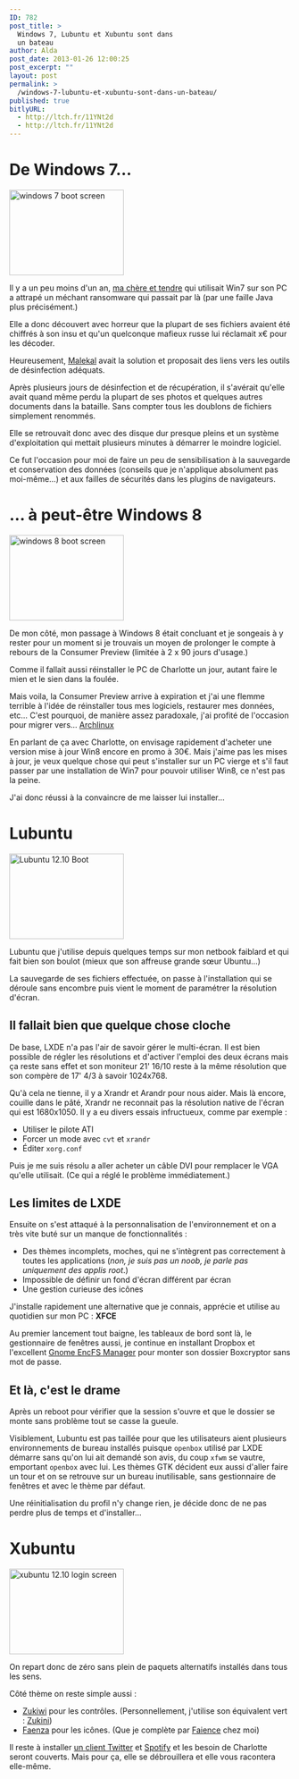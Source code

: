 ```yaml
---
ID: 782
post_title: >
  Windows 7, Lubuntu et Xubuntu sont dans
  un bateau
author: Alda
post_date: 2013-01-26 12:00:25
post_excerpt: ""
layout: post
permalink: >
  /windows-7-lubuntu-et-xubuntu-sont-dans-un-bateau/
published: true
bitlyURL:
  - http://ltch.fr/11YNt2d
  - http://ltch.fr/11YNt2d
---
```

<h1>De Windows 7…</h1>

<p><img src="https://aldarone.fr/assets/windows-7-boot-screen-205x153.jpg" alt="windows 7 boot screen" width="205" height="153" class="alignleft size-thumbnail wp-image-785" /></p>

<p>Il y a un peu moins d'un an, <a href="http://echarlotte.fr/">ma chère et tendre</a> qui utilisait Win7 sur son PC a attrapé un méchant ransomware qui passait par là (par une faille Java plus précisément.)</p>

<p>Elle a donc découvert avec horreur que la plupart de ses fichiers avaient été chiffrés à son insu et qu'un quelconque mafieux russe lui réclamait x€ pour les décoder.</p>

<p>Heureusement, <a href="http://www.malekal.com/">Malekal</a> avait la solution et proposait des liens vers les outils de désinfection adéquats.</p>

<p>Après plusieurs jours de désinfection et de récupération, il s'avérait qu'elle avait quand même perdu la plupart de ses photos et quelques autres documents dans la bataille. Sans compter tous les doublons de fichiers simplement renommés.</p>

<p>Elle se retrouvait donc avec des disque dur presque pleins et un système d'exploitation qui mettait plusieurs minutes à démarrer le moindre logiciel.</p>

<p>Ce fut l'occasion pour moi de faire un peu de sensibilisation à la sauvegarde et conservation des données (conseils que je n'applique absolument pas moi-même…) et aux failles de sécurités dans les plugins de navigateurs.</p>

<h1>… à peut-être Windows 8</h1>

<p><img src="https://aldarone.fr/assets/windows-8-clean-install-03-205x153.png" alt="windows 8 boot screen" width="205" height="153" class="alignright size-thumbnail wp-image-791" /></p>

<p>De mon côté, mon passage à Windows 8 était concluant et je songeais à y rester pour un moment si je trouvais un moyen de prolonger le compte à rebours de la Consumer Preview (limitée à 2 x 90 jours d'usage.)</p>

<p>Comme il fallait aussi réinstaller le PC de Charlotte un jour, autant faire le mien et le sien dans la foulée.</p>

<p>Mais voila, la Consumer Preview arrive à expiration et j'ai une flemme terrible à l'idée de réinstaller tous mes logiciels, restaurer mes données, etc… C'est pourquoi, de manière assez paradoxale, j'ai profité de l'occasion pour migrer vers… <a href="http://archlinux.fr/">Archlinux</a></p>

<p>En parlant de ça avec Charlotte, on envisage rapidement d'acheter une version mise à jour Win8 encore en promo à 30€. Mais j'aime pas les mises à jour, je veux quelque chose qui peut s'installer sur un PC vierge et s'il faut passer par une installation de Win7 pour pouvoir utiliser Win8, ce n'est pas la peine.</p>

<p>J'ai donc réussi à la convaincre de me laisser lui installer…</p>

<h1>Lubuntu</h1>

<p><img src="https://aldarone.fr/assets/TVVBS-205x153.png" alt="Lubuntu 12.10 Boot" width="205" height="153" class="alignleft size-thumbnail wp-image-793" /></p>

<p>Lubuntu que j'utilise depuis quelques temps sur mon netbook faiblard et qui fait bien son boulot (mieux que son affreuse grande sœur Ubuntu…)</p>

<p>La sauvegarde de ses fichiers effectuée, on passe à l'installation qui se déroule sans encombre puis vient le moment de paramétrer la résolution d'écran.</p>

<h2>Il fallait bien que quelque chose cloche</h2>

<p>De base, LXDE n'a pas l'air de savoir gérer le multi-écran. Il est bien possible de régler les résolutions et d'activer l'emploi des deux écrans mais ça reste sans effet et son moniteur 21' 16/10 reste à la même résolution que son compère de 17' 4/3 à savoir 1024x768.</p>

<p>Qu'à cela ne tienne, il y a Xrandr et Arandr pour nous aider. Mais là encore, couille dans le pâté, Xrandr ne reconnait pas la résolution native de l'écran qui est 1680x1050. Il y a eu divers essais infructueux, comme par exemple :</p>

<ul>
<li>Utiliser le pilote ATI</li>
<li>Forcer un mode avec <code>cvt</code> et <code>xrandr</code></li>
<li>Éditer <code>xorg.conf</code></li>
</ul>

<p>Puis je me suis résolu a aller acheter un câble DVI pour remplacer le VGA qu'elle utilisait. (Ce qui a réglé le problème immédiatement.)</p>

<h2>Les limites de LXDE</h2>

<p>Ensuite on s'est attaqué à la personnalisation de l'environnement et on a très vite buté sur un manque de fonctionnalités :</p>

<ul>
<li>Des thèmes incomplets, moches, qui ne s'intègrent pas correctement à toutes les applications (<em>non, je suis pas un noob, je parle pas uniquement des applis root</em>.)</li>
<li>Impossible de définir un fond d'écran différent par écran</li>
<li>Une gestion curieuse des icônes</li>
</ul>

<p>J'installe rapidement une alternative que je connais, apprécie et utilise au quotidien sur mon PC : <strong>XFCE</strong></p>

<p>Au premier lancement tout baigne, les tableaux de bord sont là, le gestionnaire de fenêtres aussi, je continue en installant Dropbox et l'excellent <a href="https://help.ubuntu.com/community/FolderEncryption#Gnome_Encfs_Manager">Gnome EncFS Manager</a> pour monter son dossier Boxcryptor sans mot de passe.</p>

<h2>Et là, c'est le drame</h2>

<p>Après un reboot pour vérifier que la session s'ouvre et que le dossier se monte sans problème tout se casse la gueule.</p>

<p>Visiblement, Lubuntu est pas taillée pour que les utilisateurs aient plusieurs environnements de bureau installés puisque <code>openbox</code> utilisé par LXDE démarre sans qu'on lui ait demandé son avis, du coup <code>xfwm</code> se vautre, emportant <code>openbox</code> avec lui. Les thèmes GTK décident eux aussi d'aller faire un tour et on se retrouve sur un bureau inutilisable, sans gestionnaire de fenêtres et avec le thème par défaut.</p>

<p>Une réinitialisation du profil n'y change rien, je décide donc de ne pas perdre plus de temps et d'installer…</p>

<h1>Xubuntu</h1>

<p><img src="https://aldarone.fr/assets/xubuntu12.10-login-screen-205x153.png" alt="xubuntu 12.10 login screen" width="205" height="153" class="alignright size-thumbnail wp-image-796" /></p>

<p>On repart donc de zéro sans plein de paquets alternatifs installés dans tous les sens.</p>

<p>Côté thème on reste simple aussi :</p>

<ul>
<li><a href="http://lassekongo83.deviantart.com/art/Zukiwi-313347909">Zukiwi</a> pour les contrôles. (Personnellement, j'utilise son équivalent vert : <a href="http://lassekongo83.deviantart.com/art/Zukini-272660042">Zukini</a>)</li>
<li><a href="http://tiheum.deviantart.com/art/Faenza-Icons-173323228">Faenza</a> pour les icônes. (Que je complète par <a href="http://tiheum.deviantart.com/art/Faience-icon-theme-255099649">Faience</a> chez moi)</li>
</ul>

<p>Il reste à installer <a href="https://launchpad.net/polly">un client Twitter</a> et <a href="http://www.spotify.com/fr/download/previews/">Spotify</a> et les besoin de Charlotte seront couverts. Mais pour ça, elle se débrouillera et elle vous racontera elle-même.</p>